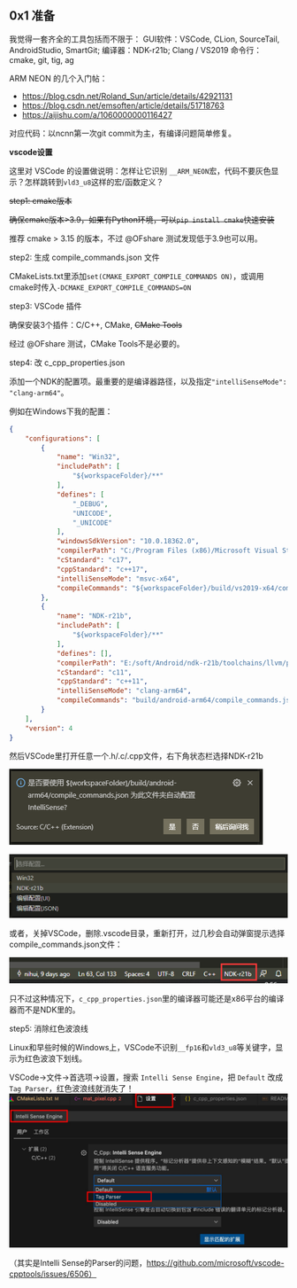 ## 0x1 准备

我觉得一套齐全的工具包括而不限于：
GUI软件：VSCode, CLion, SourceTail, AndroidStudio, SmartGit;
编译器：NDK-r21b; Clang / VS2019
命令行：cmake, git, tig, ag

ARM NEON 的几个入门帖：
- https://blog.csdn.net/Roland_Sun/article/details/42921131
- https://blog.csdn.net/emsoften/article/details/51718763
- https://aijishu.com/a/1060000000116427

对应代码：以ncnn第一次git commit为主，有编译问题简单修复。

**vscode设置**

这里对 VSCode 的设置做说明：怎样让它识别 `__ARM_NEON`宏，代码不要灰色显示？怎样跳转到`vld3_u8`这样的宏/函数定义？

<del>step1: cmake版本</del>

<del>确保cmake版本>3.9，如果有Python环境，可以`pip install cmake`快速安装</del>

推荐 cmake > 3.15 的版本，不过 @OFshare 测试发现低于3.9也可以用。

step2: 生成 compile_commands.json 文件

CMakeLists.txt里添加`set(CMAKE_EXPORT_COMPILE_COMMANDS ON)`，或调用cmake时传入`-DCMAKE_EXPORT_COMPILE_COMMANDS=ON`

step3: VSCode 插件

确保安装3个插件：C/C++, CMake, <del>CMake Tools</del>

经过 @OFshare 测试，CMake Tools不是必要的。

step4: 改 c_cpp_properties.json

添加一个NDK的配置项。最重要的是编译器路径，以及指定`"intelliSenseMode": "clang-arm64"`。

例如在Windows下我的配置：
```json
{
    "configurations": [
        {
            "name": "Win32",
            "includePath": [
                "${workspaceFolder}/**"
            ],
            "defines": [
                "_DEBUG",
                "UNICODE",
                "_UNICODE"
            ],
            "windowsSdkVersion": "10.0.18362.0",
            "compilerPath": "C:/Program Files (x86)/Microsoft Visual Studio/2019/Community/VC/Tools/MSVC/14.28.29333/bin/Hostx64/x64/cl.exe",
            "cStandard": "c17",
            "cppStandard": "c++17",
            "intelliSenseMode": "msvc-x64",
            "compileCommands": "${workspaceFolder}/build/vs2019-x64/compile_commands.json"
        },
        {
            "name": "NDK-r21b",
            "includePath": [
                "${workspaceFolder}/**"
            ],
            "defines": [],
            "compilerPath": "E:/soft/Android/ndk-r21b/toolchains/llvm/prebuilt/windows-x86_64/bin/clang++.exe",
            "cStandard": "c11",
            "cppStandard": "c++11",
            "intelliSenseMode": "clang-arm64",
            "compileCommands": "build/android-arm64/compile_commands.json"
        }
    ],
    "version": 4
}
```
然后VSCode里打开任意一个.h/.c/.cpp文件，右下角状态栏选择NDK-r21b

![](VSCode_UseNdk_1.png)

![](VSCode_UseNdk_3.png)

或者，关掉VSCode，删除.vscode目录，重新打开，过几秒会自动弹窗提示选择compile_commands.json文件：

![](VSCode_UseNdk_2.png)

只不过这种情况下，`c_cpp_properties.json`里的编译器可能还是x86平台的编译器而不是NDK里的。

step5: 消除红色波浪线

Linux和早些时候的Windows上，VSCode不识别`__fp16`和`vld3_u8`等关键字，显示为红色波浪下划线。

VSCode->文件->首选项->设置，搜索 `Intelli Sense Engine`，把 `Default` 改成 `Tag Parser`，红色波浪线就消失了！
![](VSCode_Intelli_Sense_Engine.jpg)

（其实是Intelli Sense的Parser的问题，https://github.com/microsoft/vscode-cpptools/issues/6506）